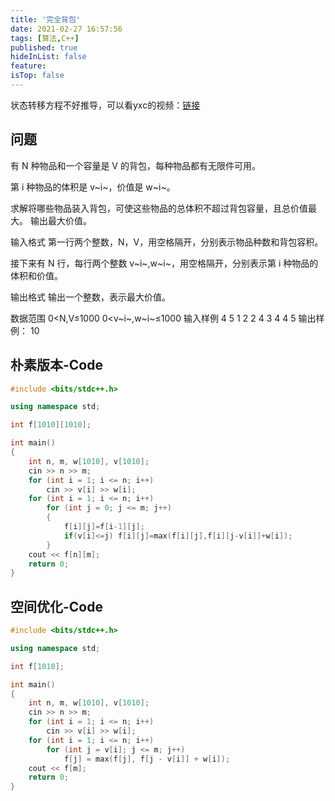 ```yaml
---
title: '完全背包'
date: 2021-02-27 16:57:56
tags: [算法,C++]
published: true
hideInList: false
feature: 
isTop: false
---
```


状态转移方程不好推导，可以看yxc的视频：[链接](https://www.acwing.com/video/945/)
<!--more-->
## 问题
有 N 种物品和一个容量是 V 的背包，每种物品都有无限件可用。

第 i 种物品的体积是 v~i~，价值是 w~i~。

求解将哪些物品装入背包，可使这些物品的总体积不超过背包容量，且总价值最大。
输出最大价值。

输入格式
第一行两个整数，N，V，用空格隔开，分别表示物品种数和背包容积。

接下来有 N 行，每行两个整数 v~i~,w~i~，用空格隔开，分别表示第 i 种物品的体积和价值。

输出格式
输出一个整数，表示最大价值。

数据范围
0<N,V≤1000
0<v~i~,w~i~≤1000
输入样例
4 5
1 2
2 4
3 4
4 5
输出样例：
10

## 朴素版本-Code
```C++
#include <bits/stdc++.h>

using namespace std;

int f[1010][1010];

int main()
{
    int n, m, w[1010], v[1010];
    cin >> n >> m;
    for (int i = 1; i <= n; i++)
        cin >> v[i] >> w[i];
    for (int i = 1; i <= n; i++)
        for (int j = 0; j <= m; j++)
        {
            f[i][j]=f[i-1][j];
            if(v[i]<=j) f[i][j]=max(f[i][j],f[i][j-v[i]]+w[i]);
        }
    cout << f[n][m];
    return 0;
}
```

## 空间优化-Code
```C++
#include <bits/stdc++.h>

using namespace std;

int f[1010];

int main()
{
    int n, m, w[1010], v[1010];
    cin >> n >> m;
    for (int i = 1; i <= n; i++)
        cin >> v[i] >> w[i];
    for (int i = 1; i <= n; i++)
        for (int j = v[i]; j <= m; j++)
            f[j] = max(f[j], f[j - v[i]] + w[i]);
    cout << f[m];
    return 0;
}
```
